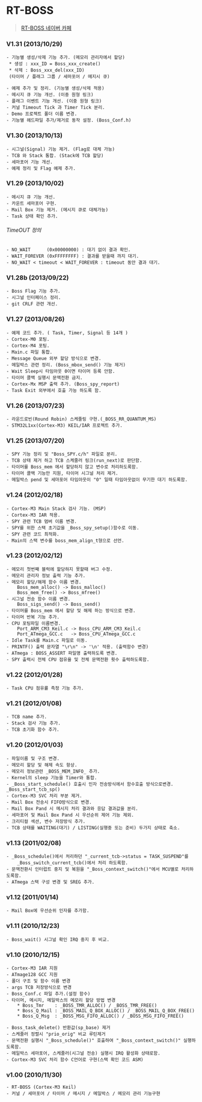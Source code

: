 RT-BOSS
=======
> [RT-BOSS 네이버 카페](http://cafe.naver.com/rtboss "http://cafe.naver.com/rtboss")

### V1.31 (2013/10/29) ###
	- 기능별 생성/삭제 기능 추가. (메모리 관리자에서 할당)
	 * 생성 : xxx_ID = Boss_xxx_create()
	 * 삭제 : Boss_xxx_del(xxx_ID)
	 (타이머 / 플래그 그룹 / 세마포어 / 메지시 큐)

	- 예제 추가 및 정리. (기능별 생성/삭제 적용)
	- 메시지 큐 기능 개선. (이중 원형 링크)
	- 플래그 이벤트 기능 개선. (이중 원형 링크)
	- 커널 Timeout Tick 과 Timer Tick 분리.
	- Demo 프로젝트 폴더 이름 변경.
	- 기능별 헤드파일 추가/제거로 동작 설정. (Boss_Conf.h)


### V1.30 (2013/10/13) ###
	- 시그널(Signal) 기능 제거. (Flag로 대체 가능)
	- TCB 와 Stack 통합. (Stack에 TCB 할당)
	- 세마포어 기능 개선.
	- 예제 정리 및 Flag 예제 추가.


### V1.29 (2013/10/02) ###
	- 메시지 큐 기능 개선.
	- 카운트 세마포어 구현.
	- Mail Box 기능 제거. (메시지 큐로 대체가능)
	- Task 상태 확인 추가.

###### TimeOUT 정의 ######
	- NO_WAIT      (0x00000000) : 대기 없이 결과 확인.
	- WAIT_FOREVER (0xFFFFFFFF) : 결과를 받을때 까지 대기.
	- NO_WAIT < timeout < WAIT_FOREVER : timeout 동안 결과 대기.


### V1.28b (2013/09/22) ###
	- Boss Flag 기능 추가.
	- 시그널 인터페이스 정리.
	- git CRLF 관련 개선.


### V1.27 (2013/08/26) ###
	- 예제 코드 추가. ( Task, Timer, Signal 등 14개 )
	- Cortex-M0 포팅.
	- Cortex-M4 포팅.
	- Main.c 파일 통합.
	- Message Queue 외부 할당 방식으로 변경.
	- 메일박스 관련 정리. (Boss_mbox_send() 기능 제거)
	- Wait Sleep시 타임아웃 0이면 타이머 등록 안함.
	- 타이머 콜백 실행시 문맥전환 금지.
	- Cortex-Mx MSP 출력 추가. (Boss_spy_report)
	- Task Exit 외부에서 호출 가능 하도록 함.


### V1.26 (2013/07/23) ###
	- 라운드로빈(Round Robin) 스케줄링 구현.(_BOSS_RR_QUANTUM_MS)
	- STM32L1xx(Cortex-M3) KEIL/IAR 프로젝트 추가.


### V1.25 (2013/07/20) ###
	- SPY 기능 정리 및 "Boss_SPY.c/h" 파일로 분리.
	- TCB 상태 제거 하고 TCB 스케줄러 링크(run_next)로 판단함.
	- 타이머를 Boss_mem 에서 할당하지 않고 변수로 처리하도록함.
	- 타이머 콜백 기능만 지원, 타이머 시그널 처리 제거.
	- 메일박스 pend 및 세마포어 타임아웃이 "0" 일때 타임아웃없이 무기한 대기 하도록함.


### v1.24 (2012/02/18) ###
	- Cortex-M3 Main Stack 검사 기능. (MSP)
	- Cortex-M3 IAR 적용.
	- SPY 관련 TCB 멈버 이름 변경. 
	- SPY를 위한 스택 초기값을 _Boss_spy_setup()함수로 이동.
	- SPY 관련 코드 최적화.
	- Main의 스택 변수를 boss_mem_align_t형으로 선언.


### v1.23 (2012/02/12) ###
	- 메모리 첫번째 블럭에 할당하지 못할때 버그 수정.
	- 메모리 관리자 정보 출력 기능 추가. 
	- 메모리 할당/해제 함수 이름 변경.
  		Boss_mem_alloc() -> Boss_malloc()
  		Boss_mem_free() -> Boss_mfree()
	- 시그널 전송 함수 이름 변경.
  		Boss_sigs_send() -> Boss_send()
	- 타이머를 Boss_mem 에서 할당 및 해제 하는 방식으로 변경.
	- 타이머 반복 기능 추가.
	- CPU 포팅파일 이름변경.
  		Port_ARM_CM3_Keil.c -> Boss_CPU_ARM_CM3_Keil.c
  		Port_ATmega_GCC.c   -> Boss_CPU_ATmega_GCC.c
	- Idle Task를 Main.c 파일로 이동.
	- PRINTF() 출력 문자열 "\r\n" -> '\n' 적용. (출력함수 변경)
	- ATmega : BOSS_ASSERT 파일명 출력하도록 변경.
	- SPY 출력시 전체 CPU 점유율 및 전체 문맥전환 횟수 출력하도록함.


### v1.22 (2012/01/28) ###
	- Task CPU 점유률 측정 기능 추가.


### v1.21 (2012/01/08) ###
	- TCB name 추가.
	- Stack 검사 기능 추가.
	- TCB 초기화 함수 추가.


### v1.20 (2012/01/03) ###
	- 파일이름 및 구조 변경.
	- 메모리 할당 및 해제 속도 항상.
	- 메모리 정보관련 _BOSS_MEM_INFO_ 추가.
	- Kernel의 sleep 기능을 Timer와 통합.
	- _Boss_start_schedule() 호출시 인자 전송방식에서 함수호출 방식으로변경. _Boss_start_tcb_sp()
	- Cortex-M3 SVC 처리 부분 제거.
	- Mail Box 전송시 FIFO방식으로 변경.
	- Mail Box Pand 시 메시지 처리 결과와 응답 결과값을 분리.
	- 세마포어 및 Mail Box Pand 시 우선순위 제어 기능 제외.
	- 크리티컬 섹션, 변수 저장방식 추가.
	- TCB 상태를 WAITING(대기) / LISTING(실행중 또는 준비) 두가지 상태로 축소.


### v1.13 (2011/02/08) ###
	- _Boss_schedule()에서 처리하던 "_current_tcb->status = TASK_SUSPEND"를 
  		_Boss_switch_current_tcb()에서 처리 하도록함.
	- 문맥전환시 인터럽트 중지 및 복원을 "_Boss_context_switch()"에서 MCU별로 처리하도록함.
	- ATmega 스택 구성 변경 및 SREG 추가.


### v1.12 (2011/01/14) ###
	- Mail Box에 우선순위 인자를 추가함.

### v1.11 (2010/12/23) ###
	- Boss_wait() 시그널 확인 IRQ 중지 후 비교.

### v1.10 (2010/12/15) ###
	- Cortex-M3 IAR 지원
	- ATmage128 GCC 지원
	- 폴더 구조 및 함수 이름 변경
	- args TCB 저장방식으로 변경
	- Boss_Conf.c 파일 추가.(설정 함수)
	- 타이머, 메시지, 메일박스의 메모리 할당 방법 변경
		* Boss_Tmr    : _BOSS_TMR_ALLOC() / _BOSS_TMR_FREE()
		* Boss_Q_Mail : _BOSS_MAIL_Q_BOX_ALLOC() / _BOSS_MAIL_Q_BOX_FREE()
		* Boss_Q_Msg  : _BOSS_MSG_FIFO_ALLOC() / _BOSS_MSG_FIFO_FREE()

	- Boss_task_delete() 반환값(sp_base) 제거
	- 스케줄러 정렬시 "prio_orig" 비교 루틴제거
	- 문맥전환 실행시 "_Boss_schedule()" 호출하여 "_Boss_context_switch()" 실행하도록함.
	- 메일박스 세마포어, 스케줄러(시그널 전송) 실행시 IRQ 활성화 상태로함.
	- Cortex-M3 SVC 처리 함수 C언어로 구현(스택 확인 코드 ASM) 


### v1.00 (2010/11/30) ###
	- RT-BOSS (Cortex-M3 Keil)
	- 커널 / 세마포어 / 타이머 / 메시지 / 메일박스 / 메모리 관리 기능구현

